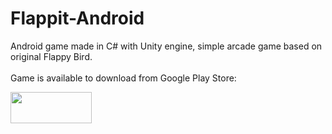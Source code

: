 # Flappit-Android
Android game made in C# with Unity engine, simple arcade game based on original Flappy Bird. 
</br>
</br>
Game is available to download from Google Play Store:

[<img src="https://play.google.com/intl/en_us/badges/static/images/badges/en_badge_web_generic.png" width="130" height="50">](https://play.google.com/store/apps/details?id=com.Snakerrek.Flappit&gl=PL)
